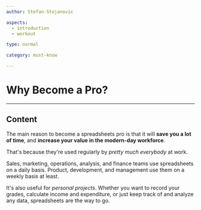 ```yaml
---
author: Stefan-Stojanovic

aspects:
  - introduction
  - workout

type: normal

category: must-know

---
```


# Why Become a Pro?

---
## Content

The main reason to become a spreadsheets pro is that it will **save you a lot of time**, and **increase your value in the modern-day workforce**.

That's because they're used regularly by *pretty much everybody* at work. 

Sales, marketing, operations, analysis, and finance teams use spreadsheets on a daily basis. Product, development, and management use them on a weekly basis at least.

It's also useful for *personal projects*. Whether you want to record your grades, calculate income and expenditure, or just keep track of and analyze any data, spreadsheets are the way to go.

